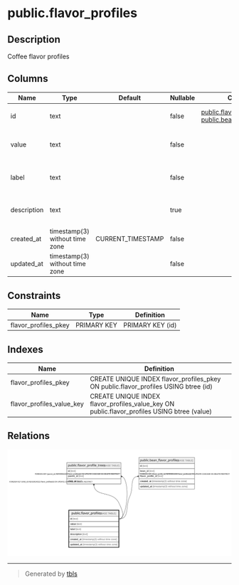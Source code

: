 # public.flavor_profiles

## Description

Coffee flavor profiles

## Columns

| Name        | Type                           | Default           | Nullable | Children                                                                                                                    | Parents | Comment                           |
| ----------- | ------------------------------ | ----------------- | -------- | --------------------------------------------------------------------------------------------------------------------------- | ------- | --------------------------------- |
| id          | text                           |                   | false    | [public.flavor_profile_trees](public.flavor_profile_trees.md) [public.bean_flavor_profiles](public.bean_flavor_profiles.md) |         | Coffee flavor profile ID          |
| value       | text                           |                   | false    |                                                                                                                             |         | Coffee flavor profile value       |
| label       | text                           |                   | false    |                                                                                                                             |         | Coffee flavor profile label       |
| description | text                           |                   | true     |                                                                                                                             |         | Coffee flavor profile description |
| created_at  | timestamp(3) without time zone | CURRENT_TIMESTAMP | false    |                                                                                                                             |         |                                   |
| updated_at  | timestamp(3) without time zone |                   | false    |                                                                                                                             |         |                                   |

## Constraints

| Name                 | Type        | Definition       |
| -------------------- | ----------- | ---------------- |
| flavor_profiles_pkey | PRIMARY KEY | PRIMARY KEY (id) |

## Indexes

| Name                      | Definition                                                                                  |
| ------------------------- | ------------------------------------------------------------------------------------------- |
| flavor_profiles_pkey      | CREATE UNIQUE INDEX flavor_profiles_pkey ON public.flavor_profiles USING btree (id)         |
| flavor_profiles_value_key | CREATE UNIQUE INDEX flavor_profiles_value_key ON public.flavor_profiles USING btree (value) |

## Relations

![er](public.flavor_profiles.svg)

---

> Generated by [tbls](https://github.com/k1LoW/tbls)
